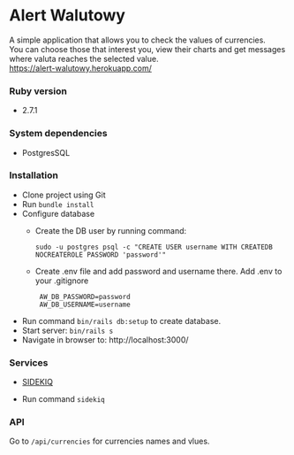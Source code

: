 # Alert Walutowy

A simple application that allows you to check the values of currencies. </br>
You can choose those that interest you, view their charts and get messages where valuta reaches the selected value.</br>
https://alert-walutowy.herokuapp.com/


### Ruby version
  * 2.7.1
### System dependencies
  * PostgresSQL
### Installation
  * Clone project using Git </br>
  * Run `bundle install` </br>
  * Configure database </br>
    - Create the DB user by running command: </br>
      ```
      sudo -u postgres psql -c "CREATE USER username WITH CREATEDB NOCREATEROLE PASSWORD 'password'"
      ```
    
    - Create .env file and add password and username there. Add .env to your .gitignore <br>
      ```
       AW_DB_PASSWORD=password
       AW_DB_USERNAME=username
      ```
  * Run command `bin/rails db:setup` to create database. 
  * Start server: `bin/rails s`
  * Navigate in browser to: http://localhost:3000/

### Services 

 * [SIDEKIQ](https://github.com/mperham/sidekiq)
 - Run command `sidekiq`   

### API
 
 Go to `/api/currencies` for currencies names and vlues.

